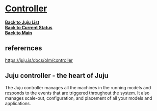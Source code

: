 # **[Controller](https://infohub.delltechnologies.com/l/reference-architecture-canonical-charmed-openstack-ussuri-on-dell-emc-hardware/juju-components/#:~:text=Juju%20controller%20%2D%20the%20heart%20of,all%20your%20models%20and%20applications.)**

**[Back to Juju List](./juju_list.md)**\
**[Back to Current Status](../../../development/status/weekly/current_status.md)**\
**[Back to Main](../../../README.md)**

## referernces

<https://juju.is/docs/olm/controller>

## Juju controller - the heart of Juju

The Juju controller manages all the machines in the running models and responds to the events that are triggered throughout the system. It also manages scale-out, configuration, and placement of all your models and applications.
